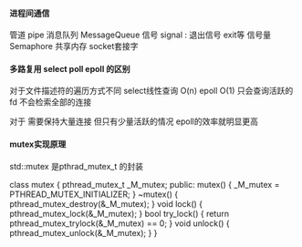 #### 进程间通信 

管道 pipe
消息队列 MessageQueue
信号 signal : 退出信号 exit等
信号量 Semaphore
共享内存 
socket套接字

#### 多路复用  select poll epoll 的区别
 
对于文件描述符的遍历方式不同 select线性查询 O(n)
epoll O(1) 只会查询活跃的fd 不会检索全部的连接

对于 需要保持大量连接 但只有少量活跃的情况 epoll的效率就明显更高


#### mutex实现原理
std::mutex 是pthrad_mutex_t 的封装

class mutex {
    pthread_mutex_t _M_mutex;
public:
    mutex() { _M_mutex = PTHREAD_MUTEX_INITIALIZER; }
    ~mutex() { pthread_mutex_destroy(&_M_mutex); }
    void lock() { pthread_mutex_lock(&_M_mutex); }
    bool try_lock() { return pthread_mutex_trylock(&_M_mutex) == 0; }
    void unlock() { pthread_mutex_unlock(&_M_mutex); }
}

